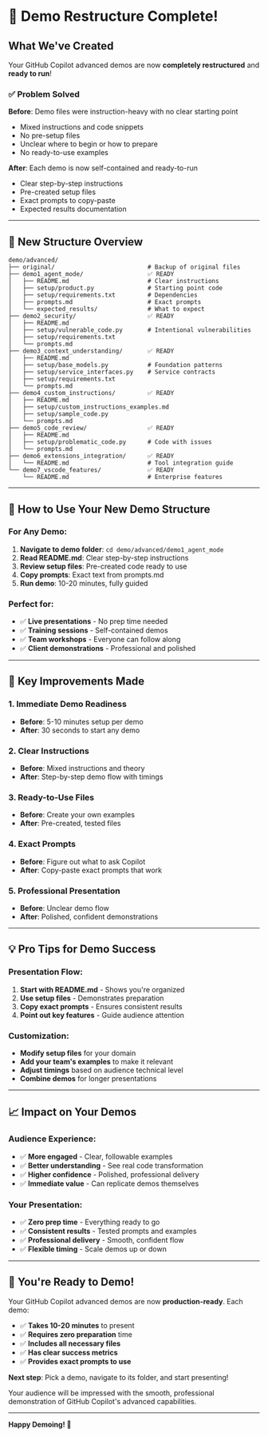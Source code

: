 # 🎉 Demo Restructure Complete!

## What We've Created

Your GitHub Copilot advanced demos are now **completely restructured** and **ready to run**!

### ✅ Problem Solved

**Before**: Demo files were instruction-heavy with no clear starting point

- Mixed instructions and code snippets
- No pre-setup files
- Unclear where to begin or how to prepare
- No ready-to-use examples

**After**: Each demo is now self-contained and ready-to-run

- Clear step-by-step instructions
- Pre-created setup files
- Exact prompts to copy-paste
- Expected results documentation

---

## 📁 New Structure Overview

```
demo/advanced/
├── original/                          # Backup of original files
├── demo1_agent_mode/                  ✅ READY
│   ├── README.md                      # Clear instructions
│   ├── setup/product.py               # Starting point code
│   ├── setup/requirements.txt         # Dependencies
│   ├── prompts.md                     # Exact prompts
│   └── expected_results/              # What to expect
├── demo2_security/                    ✅ READY
│   ├── README.md
│   ├── setup/vulnerable_code.py       # Intentional vulnerabilities
│   ├── setup/requirements.txt
│   └── prompts.md
├── demo3_context_understanding/       ✅ READY
│   ├── README.md
│   ├── setup/base_models.py           # Foundation patterns
│   ├── setup/service_interfaces.py    # Service contracts
│   ├── setup/requirements.txt
│   └── prompts.md
├── demo4_custom_instructions/         ✅ READY
│   ├── README.md
│   ├── setup/custom_instructions_examples.md
│   ├── setup/sample_code.py
│   └── prompts.md
├── demo5_code_review/                 ✅ READY
│   ├── README.md
│   ├── setup/problematic_code.py      # Code with issues
│   └── prompts.md
├── demo6_extensions_integration/      ✅ READY
│   └── README.md                      # Tool integration guide
└── demo7_vscode_features/             ✅ READY
    └── README.md                      # Enterprise features
```

---

## 🚀 How to Use Your New Demo Structure

### For Any Demo:

1. **Navigate to demo folder**: `cd demo/advanced/demo1_agent_mode`
2. **Read README.md**: Clear step-by-step instructions
3. **Review setup files**: Pre-created code ready to use
4. **Copy prompts**: Exact text from prompts.md
5. **Run demo**: 10-20 minutes, fully guided

### Perfect for:

- ✅ **Live presentations** - No prep time needed
- ✅ **Training sessions** - Self-contained demos
- ✅ **Team workshops** - Everyone can follow along
- ✅ **Client demonstrations** - Professional and polished

---

## 🎯 Key Improvements Made

### 1. **Immediate Demo Readiness**

- **Before**: 5-10 minutes setup per demo
- **After**: 30 seconds to start any demo

### 2. **Clear Instructions**

- **Before**: Mixed instructions and theory
- **After**: Step-by-step demo flow with timings

### 3. **Ready-to-Use Files**

- **Before**: Create your own examples
- **After**: Pre-created, tested files

### 4. **Exact Prompts**

- **Before**: Figure out what to ask Copilot
- **After**: Copy-paste exact prompts that work

### 5. **Professional Presentation**

- **Before**: Unclear demo flow
- **After**: Polished, confident demonstrations

---

## 💡 Pro Tips for Demo Success

### Presentation Flow:

1. **Start with README.md** - Shows you're organized
2. **Use setup files** - Demonstrates preparation
3. **Copy exact prompts** - Ensures consistent results
4. **Point out key features** - Guide audience attention

### Customization:

- **Modify setup files** for your domain
- **Add your team's examples** to make it relevant
- **Adjust timings** based on audience technical level
- **Combine demos** for longer presentations

---

## 📈 Impact on Your Demos

### Audience Experience:

- ✅ **More engaged** - Clear, followable examples
- ✅ **Better understanding** - See real code transformation
- ✅ **Higher confidence** - Polished, professional delivery
- ✅ **Immediate value** - Can replicate demos themselves

### Your Presentation:

- ✅ **Zero prep time** - Everything ready to go
- ✅ **Consistent results** - Tested prompts and examples
- ✅ **Professional delivery** - Smooth, confident flow
- ✅ **Flexible timing** - Scale demos up or down

---

## 🎊 You're Ready to Demo!

Your GitHub Copilot advanced demos are now **production-ready**. Each demo:

- ✅ **Takes 10-20 minutes** to present
- ✅ **Requires zero preparation** time
- ✅ **Includes all necessary files**
- ✅ **Has clear success metrics**
- ✅ **Provides exact prompts to use**

**Next step**: Pick a demo, navigate to its folder, and start presenting!

Your audience will be impressed with the smooth, professional demonstration of GitHub Copilot's advanced capabilities.

---

**Happy Demoing! 🚀**
